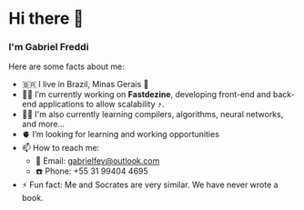 # Hi there 👋

### I'm Gabriel Freddi

Here are some facts about me:

- 🇧🇷 I live in Brazil, Minas Gerais 📍
- 👨‍🏭 I’m currently working on **Fastdezine**, developing front-end and back-end applications to allow scalability ⤴️.
- 👨‍🎓 I'm also currently learning compilers, algorithms, neural networks, and more...
- 🫀 I’m looking for learning and working opportunities
- 📫 How to reach me:
  * 📧 Email: gabrielfev@outlook.com
  * ☎️ Phone: +55 31 99404 4695
- ⚡ Fun fact: Me and Socrates are very similar. We have never wrote a book.


